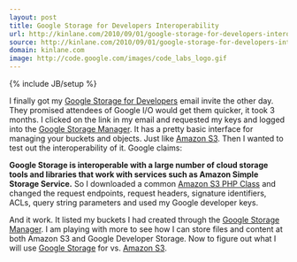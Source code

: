 ```yaml
---
layout: post
title: Google Storage for Developers Interoperability
url: http://kinlane.com/2010/09/01/google-storage-for-developers-interoperability/
source: http://kinlane.com/2010/09/01/google-storage-for-developers-interoperability/
domain: kinlane.com
image: http://code.google.com/images/code_labs_logo.gif
---
```

{% include JB/setup %}

<p>
     <img class="alignnone c1" title="Google-Developer-Storage" src="http://code.google.com/images/code_labs_logo.gif" alt="" align="right" />I finally got my <a href="http://code.google.com/apis/storage/" target="_blank">Google Storage for Developers</a> email invite the other day. They promised attendees of Google I/O would get them quicker, it took 3 months. I clicked on the link in my email and requested my keys and logged into the <a href="https://sandbox.google.com/storage/" target="_blank">Google Storage Manager</a>. It has a pretty basic interface for managing your buckets and objects. Just like <a href="../category/amazon/amazon-s3/">Amazon S3</a>. Then I wanted to test out the interoperability of it. Google claims:
</p>
<p class="c2">
     <strong>Google Storage is interoperable with a large number of cloud storage tools and libraries that work with services such as Amazon Simple Storage Service.</strong> So I downloaded a common <a href="http://code.google.com/p/amazon-s3-php-class/" target="_blank">Amazon S3 PHP Class</a> and changed the request endpoints, request headers, signature identifiers, ACLs, query string parameters and used my Google developer keys.
</p>
<p>
     And it work. It listed my buckets I had created through the <a href="Google%20Storage%20Manager" target="_blank">Google Storage Manager</a>. I am playing with more to see how I can store files and content at both Amazon S3 and Google Developer Storage. Now to figure out what I will use <a href="http://www.kinlane.com/category/google/google-storage-for-developers/" target="_blank">Google Storage</a> for vs. <a href="http://www.kinlane.com/category/amazon/amazon-s3/">Amazon S3</a>.
</p>